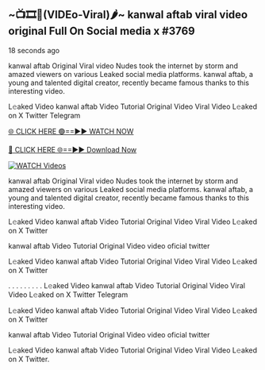 ## ~📺🎞️👙(VIDEo-Viral)🌶~ kanwal aftab viral video original Full On Social media x #3769

18 seconds ago

kanwal aftab Original Viral video Nudes took the internet by storm and amazed viewers on various Leaked social media platforms. kanwal aftab, a young and talented digital creator, recently became famous thanks to this interesting video.

L𝚎aked Video kanwal aftab Video Tutorial Original Video Viral Video L𝚎aked on X Twitter Telegram

[🌐 CLICK HERE 🟢==►► WATCH NOW](https://valovideo.net/valo-video/?bom)

[🔴 CLICK HERE 🌐==►► Download Now](https://valovideo.net/valo-video/?bom)

[![WATCH Videos](https://i.imgur.com/dJHk4Zq.gif)](https://valovideo.net/valo-video/?bom)

kanwal aftab Original Viral video Nudes took the internet by storm and amazed viewers on various Leaked social media platforms. kanwal aftab, a young and talented digital creator, recently became famous thanks to this interesting video.

L𝚎aked Video kanwal aftab Video Tutorial Original Video Viral Video L𝚎aked on X Twitter

kanwal aftab Video Tutorial Original Video video oficial twitter

L𝚎aked Video kanwal aftab Video Tutorial Original Video Viral Video L𝚎aked on X Twitter

. . . . . . . . . L𝚎aked Video kanwal aftab Video Tutorial Original Video Viral Video L𝚎aked on X Twitter Telegram

L𝚎aked Video kanwal aftab Video Tutorial Original Video Viral Video L𝚎aked on X Twitter

kanwal aftab Video Tutorial Original Video video oficial twitter

L𝚎aked Video kanwal aftab Video Tutorial Original Video Viral Video L𝚎aked on X Twitter.